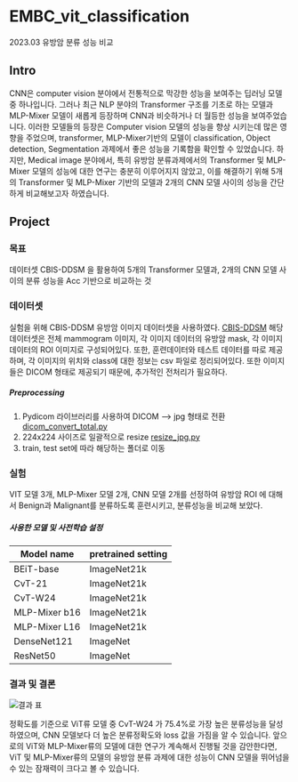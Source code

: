 # EMBC_vit_classification
2023.03 유방암 분류 성능 비교

## Intro
CNN은 computer vision 분야에서 전통적으로 막강한 성능을 보여주는 딥러닝 모델 중 하나입니다. 그러나 최근 NLP 분야의 Transformer 구조를 기초로 하는 모델과 MLP-Mixer 모델이 새롭게 등장하며 CNN과 비슷하거나 더 월등한 성능을 보여주었습니다. 이러한 모델들의 등장은 Computer vision 모델의 성능을 향상 시키는데 많은 영향을 주었으며, transformer, MLP-Mixer기반의 모델이 classification, Object detection, Segmentation 과제에서 좋은 성능을 기록함을 확인할 수 있었습니다. 하지만, Medical image 분야에서, 특히 유방암 분류과제에서의 Transformer 및 MLP-Mixer 모델의 성능에 대한 연구는 충분히 이루어지지 않았고, 이를 해결하기 위해 5개의 Transformer 및 MLP-Mixer 기반의 모델과 2개의 CNN 모델 사이의 성능을 간단하게 비교해보고자 하였습니다. 

## Project
### 목표
데이터셋 CBIS-DDSM 을 활용하여 5개의 Transformer 모델과, 2개의 CNN 모델 사이의 분류 성능을 Acc 기반으로 비교하는 것

### 데이터셋
실험을 위해 CBIS-DDSM 유방암 이미지 데이터셋을 사용하였다. [CBIS-DDSM](https://www.google.com/search?q=CBIS-DDSM&rlz=1C1PNBB_koKR948KR948&oq=CBIS-DDSM&aqs=chrome..69i57j0i512l4j69i65j69i60l2.2736j0j7&sourceid=chrome&ie=UTF-8)
해당 데이터셋은 전체 mammogram 이미지, 각 이미지 데이터의 유방암 mask, 각 이미지 데이터의 ROI 이미지로 구성되어있다. 또한, 훈련데이터와 테스트 데이터를 따로 제공하며, 각 이미지의 위치와 class에 대한 정보는 csv 파일로 정리되어있다. 또한 이미지들은 DICOM 형태로 제공되기 때문에, 추가적인 전처리가 필요하다.

##### Preprocessing
1. Pydicom 라이브러리를 사용하여 DICOM --> jpg 형태로 전환 [dicom_convert_total.py](https://github.com/YHYeooooong/EMBC_vit_classification/blob/main/preprocessing/dicom_convert_total.py)
2. 224x224 사이즈로 일괄적으로 resize [resize_jpg.py](https://github.com/YHYeooooong/EMBC_vit_classification/blob/main/preprocessing/resize_jpg.py)
3. train, test set에 따라 해당하는 폴더로 이동

### 실험
VIT 모델 3개, MLP-Mixer 모델 2개, CNN 모델 2개를 선정하여 유방암 ROI 에 대해서 Benign과 Malignant를 분류하도록 훈련시키고, 분류성능을 비교해 보았다.

##### 사용한 모델 및 사전학습 설정

| Model name  | pretrained setting |
| ------------- | ------------- |
| BEiT-base  | ImageNet21k  |
| CvT-21  | ImageNet21k  |
| CvT-W24  | ImageNet21k  |
| MLP-Mixer b16 | ImageNet21k  |
| MLP-Mixer L16  | ImageNet21k  |
| DenseNet121 | ImageNet  |
| ResNet50 | ImageNet  |

### 결과 및 결론

![결과 표](https://github.com/YHYeooooong/EMBC_vit_classification/assets/43724177/ee69d6aa-b559-4e60-b970-91a3ec02d410)

정확도를 기준으로 ViT류 모델 중 CvT-W24 가 75.4%로 가장 높은 분류성능을 달성하였으며, CNN 모델보다 더 높은 분류정확도와 loss 값을 가짐을 알 수 있습니다. 앞으로의 ViT와 MLP-Mixer류의 모델에 대한 연구가 계속해서 진행될 것을 감안한다면, ViT 및 MLP-Mixer류의 모델의 유방암 분류 과제에 대한 성능이 CNN 모델을 뛰어넘을 수 있는 잠재력이 크다고 볼 수 있습니다. 
